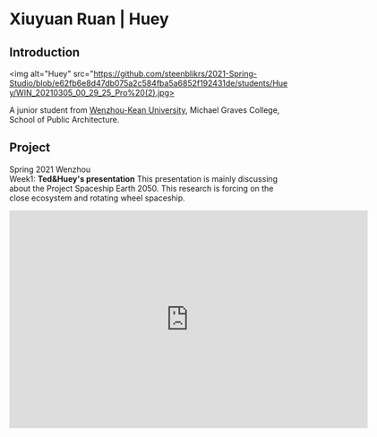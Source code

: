 # Xiuyuan Ruan | Huey
## Introduction
  <img alt="Huey" src="https://github.com/steenblikrs/2021-Spring-Studio/blob/e62fb6e8d47db075a2c584fba5a6852f192431de/students/Huey/WIN_20210305_00_29_25_Pro%20(2).jpg>
  
  A junior student from [Wenzhou-Kean University](http://www.wku.edu.cn/), Michael Graves College, School of Public Architecture.
  <br>




## Project
Spring 2021 Wenzhou<br>
  Week1: 
  **Ted&Huey's presentation**
This presentation is mainly discussing about the Project Spaceship Earth 2050. This research is forcing on the close ecosystem and rotating wheel spaceship.
<iframe src="https://docs.google.com/presentation/d/e/2PACX-1vQcREzO3Unwooob4wOOWULBMHdu9ISg40RN_Ja8kDPWDl1vGB7p2SM9oktqH7vg3w/embed?start=true&loop=true&delayms=3000" frameborder="0" width="640" height="389" allowfullscreen="true" mozallowfullscreen="true" webkitallowfullscreen="true"></iframe>
 
